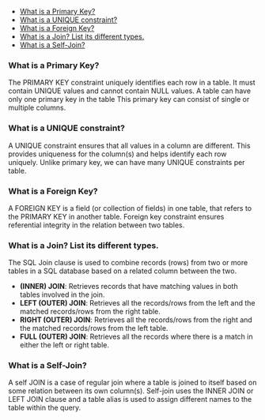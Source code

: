 - [What is a Primary Key?](#what-is-a-primary-key)
- [What is a UNIQUE constraint?](#what-is-a-unique-constraint)
- [What is a Foreign Key?](#what-is-a-foreign-key)
- [What is a Join? List its different types.](#what-is-a-join-list-its-different-types)
- [What is a Self-Join?](#what-is-a-self-join)

### What is a Primary Key?
The PRIMARY KEY constraint uniquely identifies each row in a table.
It must contain UNIQUE values and cannot contain NULL values.
A table can have only one primary key in the table
This primary key can consist of single or multiple columns.

### What is a UNIQUE constraint?
A UNIQUE constraint ensures that all values in a column are different.
This provides uniqueness for the column(s) and helps identify each row uniquely.
Unlike primary key, we can have many UNIQUE constraints per table. 

### What is a Foreign Key?
A FOREIGN KEY is a field (or collection of fields) in one table, that refers to the PRIMARY KEY in another table.
Foreign key constraint ensures referential integrity in the relation between two tables.

### What is a Join? List its different types.
The SQL Join clause is used to combine records (rows) from two or more tables in a SQL database based on a related column between the two.
- **(INNER) JOIN**: Retrieves records that have matching values in both tables involved in the join.
- **LEFT (OUTER) JOIN**: Retrieves all the records/rows from the left and the matched records/rows from the right table.
- **RIGHT (OUTER) JOIN**: Retrieves all the records/rows from the right and the matched records/rows from the left table.
- **FULL (OUTER) JOIN**: Retrieves all the records where there is a match in either the left or right table.

### What is a Self-Join?
A self JOIN is a case of regular join where a table is joined to itself based on some relation between its own column(s).
Self-join uses the INNER JOIN or LEFT JOIN clause and a table alias is used to assign different names to the table within the query.
